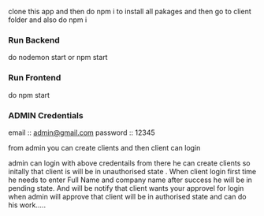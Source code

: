 clone this app and then do npm i to install all pakages and then go to client folder and also do npm i

### Run Backend

do nodemon start or npm start

### Run Frontend

do npm start

### ADMIN Credentials

email :: admin@gmail.com
password :: 12345

from admin you can create clients and then client can login

admin can login with above credentails from there he can create clients so initally that client is will be in unauthorised state . When client login first time he needs to enter Full Name and company name after success he will be in pending state. And will be notify that client wants your approvel for login when admin will approve that client will be in authorised state and can do his work.....
